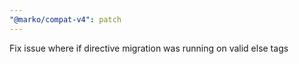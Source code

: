 ```yaml
---
"@marko/compat-v4": patch
---
```


Fix issue where if directive migration was running on valid else tags
